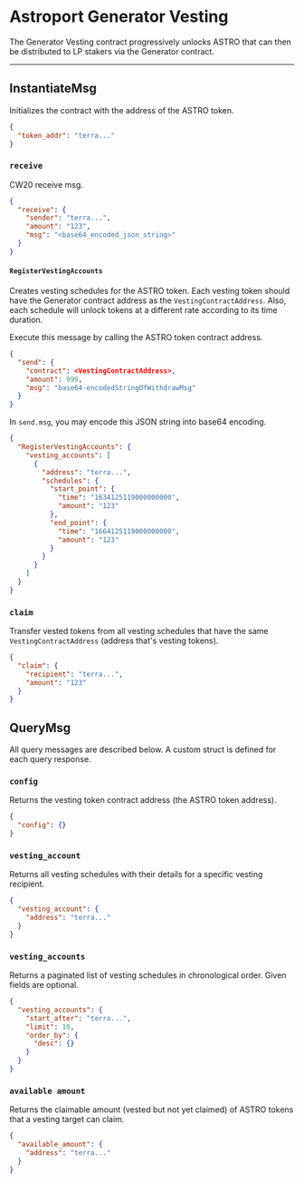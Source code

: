 # Astroport Generator Vesting

The Generator Vesting contract progressively unlocks ASTRO that can then be distributed to LP stakers via the Generator contract.

---

## InstantiateMsg

Initializes the contract with the address of the ASTRO token.

```json
{
  "token_addr": "terra..."
}
```

### `receive`

CW20 receive msg.

```json
{
  "receive": {
    "sender": "terra...",
    "amount": "123",
    "msg": "<base64_encoded_json_string>"
  }
}
```

#### `RegisterVestingAccounts`

Creates vesting schedules for the ASTRO token. Each vesting token should have the Generator contract address as the `VestingContractAddress`. Also, each schedule will unlock tokens at a different rate according to its time duration.

Execute this message by calling the ASTRO token contract address.

```json
{
  "send": {
    "contract": <VestingContractAddress>,
    "amount": 999,
    "msg": "base64-encodedStringOfWithdrawMsg"
  }
}
```

In `send.msg`, you may encode this JSON string into base64 encoding.

```json
{
  "RegisterVestingAccounts": {
    "vesting_accounts": [
      {
        "address": "terra...",
        "schedules": {
          "start_point": {
            "time": "1634125119000000000",
            "amount": "123"
          },
          "end_point": {
            "time": "1664125119000000000",
            "amount": "123"
          }
        }
      }
    ]
  }
}
```

### `claim`

Transfer vested tokens from all vesting schedules that have the same `VestingContractAddress` (address that's vesting tokens).

```json
{
  "claim": {
    "recipient": "terra...",
    "amount": "123"
  }
}
```

## QueryMsg

All query messages are described below. A custom struct is defined for each query response.

### `config`

Returns the vesting token contract address (the ASTRO token address).

```json
{
  "config": {}
}
```

### `vesting_account`

Returns all vesting schedules with their details for a specific vesting recipient.

```json
{
  "vesting_account": {
    "address": "terra..."
  }
}
```

### `vesting_accounts`

Returns a paginated list of vesting schedules in chronological order. Given fields are optional.

```json
{
  "vesting_accounts": {
    "start_after": "terra...",
    "limit": 10,
    "order_by": {
      "desc": {}
    }
  }
}
```

### `available amount`

Returns the claimable amount (vested but not yet claimed) of ASTRO tokens that a vesting target can claim.

```json
{
  "available_amount": {
    "address": "terra..."
  }
}
```
